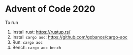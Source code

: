 # Advent of Code 2020

To run 

1. Install rust: https://rustup.rs/
1. Install `cargo aoc`: https://github.com/gobanos/cargo-aoc
1. Run: `cargo aoc`
1. Bench: `cargo aoc bench`